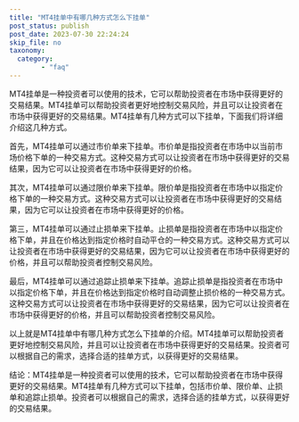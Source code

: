 ```yaml
---
title: "MT4挂单中有哪几种方式怎么下挂单"
post_status: publish
post_date: 2023-07-30 22:24:24
skip_file: no
taxonomy:
  category:
        - "faq"
---
```


MT4挂单是一种投资者可以使用的技术，它可以帮助投资者在市场中获得更好的交易结果。MT4挂单可以帮助投资者更好地控制交易风险，并且可以让投资者在市场中获得更好的交易结果。MT4挂单有几种方式可以下挂单，下面我们将详细介绍这几种方式。

首先，MT4挂单可以通过市价单来下挂单。市价单是指投资者在市场中以当前市场价格下单的一种交易方式。这种交易方式可以让投资者在市场中获得更好的交易结果，因为它可以让投资者在市场中获得更好的价格。

其次，MT4挂单可以通过限价单来下挂单。限价单是指投资者在市场中以指定价格下单的一种交易方式。这种交易方式可以让投资者在市场中获得更好的交易结果，因为它可以让投资者在市场中获得更好的价格。

第三，MT4挂单可以通过止损单来下挂单。止损单是指投资者在市场中以指定价格下单，并且在价格达到指定价格时自动平仓的一种交易方式。这种交易方式可以让投资者在市场中获得更好的交易结果，因为它可以让投资者在市场中获得更好的价格，并且可以帮助投资者控制交易风险。

最后，MT4挂单可以通过追踪止损单来下挂单。追踪止损单是指投资者在市场中以指定价格下单，并且在价格达到指定价格时自动调整止损价格的一种交易方式。这种交易方式可以让投资者在市场中获得更好的交易结果，因为它可以让投资者在市场中获得更好的价格，并且可以帮助投资者控制交易风险。

以上就是MT4挂单中有哪几种方式怎么下挂单的介绍。MT4挂单可以帮助投资者更好地控制交易风险，并且可以让投资者在市场中获得更好的交易结果。投资者可以根据自己的需求，选择合适的挂单方式，以获得更好的交易结果。

结论：MT4挂单是一种投资者可以使用的技术，它可以帮助投资者在市场中获得更好的交易结果。MT4挂单有几种方式可以下挂单，包括市价单、限价单、止损单和追踪止损单。投资者可以根据自己的需求，选择合适的挂单方式，以获得更好的交易结果。
